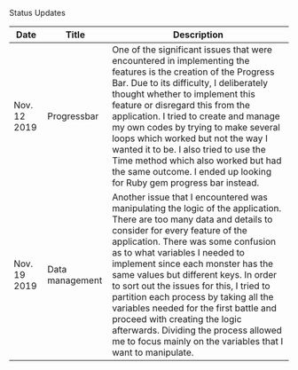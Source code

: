 
Status Updates

|  Date | Title  |  Description |
|---|---|---|
| Nov. 12 2019  | Progressbar  |  One of the significant issues that were encountered in implementing the features is the creation of the Progress Bar. Due to its difficulty, I deliberately thought whether to implement this feature or disregard this from the application. I tried to create and manage my own codes by trying to make several loops which worked but not the way I wanted it to be. I also tried to use the Time method which also worked but had the same outcome. I ended up looking for Ruby gem progress bar instead. |
|  Nov. 19 2019 |  Data management | Another issue that I encountered was manipulating the logic of the application. There are too many data and details to consider for every feature of the application. There was some confusion as to what variables I needed to implement since each monster has the same values but different keys. In order to sort out the issues for this, I tried to partition each process by taking all the variables needed for the first battle and proceed with creating the logic afterwards. Dividing the process allowed me to focus mainly on the variables that I want to manipulate.  |